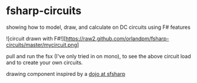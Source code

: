 fsharp-circuits
===============

showing how to model, draw, and calculate on DC circuits using F# features

![circuit drawn with F#!][https://raw2.github.com/orlandpm/fsharp-circuits/master/mycircuit.png]

pull and run the fsx (I've only tried in on mono), to see the above circuit load and to create your own circuits.

drawing component inspired by a [dojo at sfsharp](https://github.com/sfsharp/dojo-fractal-forest)
